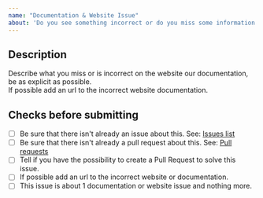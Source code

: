 ```yaml
---
name: "Documentation & Website Issue"
about: 'Do you see something incorrect or do you miss some information in the documentation or the website. Tell us.'
---
```


## Description
Describe what you miss or is incorrect on the website our documentation, be as explicit as possible.  
If possible add an url to the incorrect website documentation.


## Checks before submitting
* [ ] Be sure that there isn't already an issue about this. See: [Issues list](https://github.com/phpmd/phpmd/issues)
* [ ] Be sure that there isn't already a pull request about this. See: [Pull requests](https://github.com/phpmd/phpmd/pulls)
* [ ] Tell if you have the possibility to create a Pull Request to solve this issue.
* [ ] If possible add an url to the incorrect website or documentation.
* [ ] This issue is about 1 documentation or website issue and nothing more.